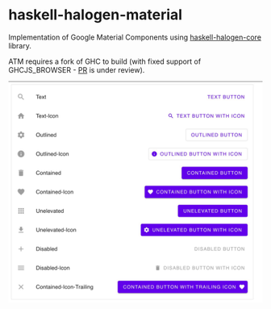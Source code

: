 # haskell-halogen-material

Implementation of Google Material Components using [haskell-halogen-core](https://github.com/Swordlash/haskell-halogen) library.

ATM requires a fork of GHC to build (with fixed support of GHCJS_BROWSER - [PR](https://gitlab.haskell.org/ghc/ghc/-/issues/25613) is under review).

![image](screenshot.jpeg)
